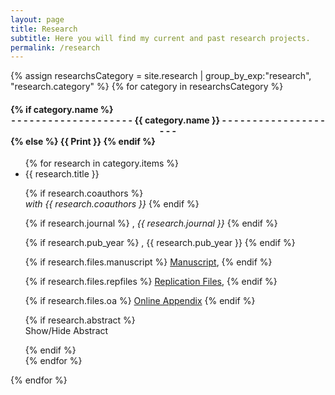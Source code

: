 ```yaml
---
layout: page
title: Research
subtitle: Here you will find my current and past research projects.
permalink: /research
---
```


<div id="research_list"> 
{% assign researchsCategory = site.research | group_by_exp:"research", "research.category"  %}
{% for category in researchsCategory %}
<h4 class="research-teaser__month">
<strong>
{% if category.name %} 
<center>
- - - - - - - - - - - - - - - - - - - -  {{ category.name }} - - - - - - - - - - - - - - - - - - - -
</center>
{% else %} 
{{ Print }} 
{% endif %}
</strong>
</h4>
<ul class="list-researchs">
{% for research in category.items %}
<li class="research-teaser">
<span class="research-teaser__title"> 
  {{ research.title }}
</span>

{% if research.coauthors %} 
 <br> <i> with {{ research.coauthors }}</i>
{% endif %}

{% if research.journal %} 
, <i> {{ research.journal }} </i>
{% endif %}

{% if research.pub_year %}
, {{ research.pub_year }}
{% endif %}

{% if research.files.manuscript %}
<a href="{{ research.files.manuscript }}" >Manuscript</a>, 
{% endif %}

{% if research.files.repfiles %}
<a href="{{ research.files.repfiles }}" >Replication Files</a>, 
{% endif %}

{% if research.files.oa %}
<a href="{{ research.files.oa }}" >Online Appendix</a>
{% endif %}

{% if research.abstract %}
<br>
<a onclick="showHide( '{{ research.title }}' )">Show/Hide Abstract </a>
  <div id= "{{ research.title }}" style="display:none">
    {{ research.abstract }}
  </div>
{% endif %}


</li>
{% endfor %}
</ul>
{% endfor %}
</div>

